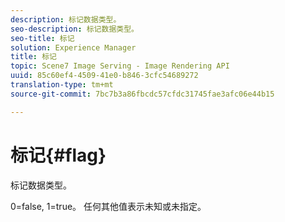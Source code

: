 ```yaml
---
description: 标记数据类型。
seo-description: 标记数据类型。
seo-title: 标记
solution: Experience Manager
title: 标记
topic: Scene7 Image Serving - Image Rendering API
uuid: 85c60ef4-4509-41e0-b846-3cfc54689272
translation-type: tm+mt
source-git-commit: 7bc7b3a86fbcdc57cfdc31745fae3afc06e44b15

---
```



# 标记{#flag}

标记数据类型。

0=false, 1=true。 任何其他值表示未知或未指定。
